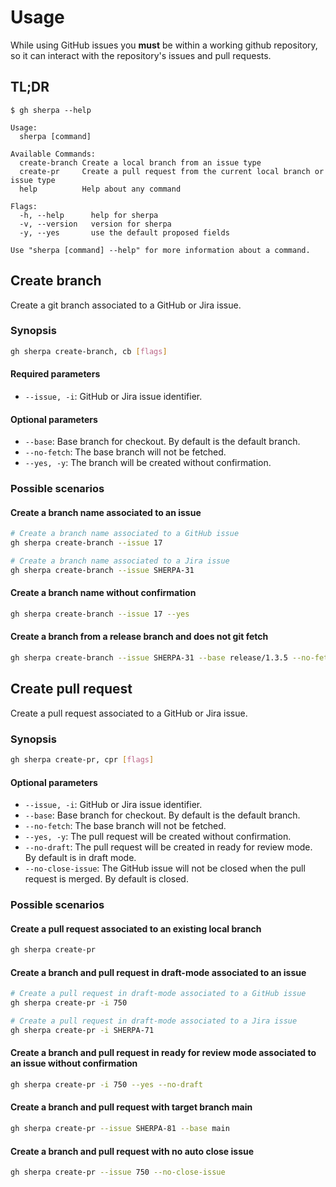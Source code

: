 # Usage

While using GitHub issues you **must** be within a working github repository, so it can interact with the repository's issues and pull requests.

## TL;DR

```
$ gh sherpa --help

Usage:
  sherpa [command]

Available Commands:
  create-branch Create a local branch from an issue type
  create-pr     Create a pull request from the current local branch or issue type
  help          Help about any command

Flags:
  -h, --help      help for sherpa
  -v, --version   version for sherpa
  -y, --yes       use the default proposed fields

Use "sherpa [command] --help" for more information about a command.
```

## Create branch

Create a git branch associated to a GitHub or Jira issue.

### Synopsis

```sh
gh sherpa create-branch, cb [flags]
```

#### Required parameters

* `--issue, -i`: GitHub or Jira issue identifier.

#### Optional parameters

* `--base`: Base branch for checkout. By default is the default branch.
* `--no-fetch`: The base branch will not be fetched.
* `--yes, -y`: The branch will be created without confirmation.

### Possible scenarios

#### Create a branch name associated to an issue

```sh
# Create a branch name associated to a GitHub issue
gh sherpa create-branch --issue 17

# Create a branch name associated to a Jira issue
gh sherpa create-branch --issue SHERPA-31
```

#### Create a branch name without confirmation

```sh
gh sherpa create-branch --issue 17 --yes
```

#### Create a branch from a release branch and does not git fetch

```sh
gh sherpa create-branch --issue SHERPA-31 --base release/1.3.5 --no-fetch
```

## Create pull request

Create a pull request associated to a GitHub or Jira issue.

### Synopsis

```sh
gh sherpa create-pr, cpr [flags]
```

#### Optional parameters

* `--issue, -i`: GitHub or Jira issue identifier.
* `--base`: Base branch for checkout. By default is the default branch.
* `--no-fetch`: The base branch will not be fetched.
* `--yes, -y`: The pull request will be created without confirmation.
* `--no-draft`: The pull request will be created in ready for review mode. By default is in draft mode.
* `--no-close-issue`: The GitHub issue will not be closed when the pull request is merged. By default is closed.

### Possible scenarios

#### Create a pull request associated to an existing local branch

```sh
gh sherpa create-pr
```

#### Create a branch and pull request in draft-mode associated to an issue

```sh
# Create a pull request in draft-mode associated to a GitHub issue
gh sherpa create-pr -i 750

# Create a pull request in draft-mode associated to a Jira issue
gh sherpa create-pr -i SHERPA-71
```

#### Create a branch and pull request in ready for review mode associated to an issue without confirmation

```sh
gh sherpa create-pr -i 750 --yes --no-draft
```

#### Create a branch and pull request with target branch main

```sh
gh sherpa create-pr --issue SHERPA-81 --base main
```

#### Create a branch and pull request with no auto close issue

```sh
gh sherpa create-pr --issue 750 --no-close-issue
```
